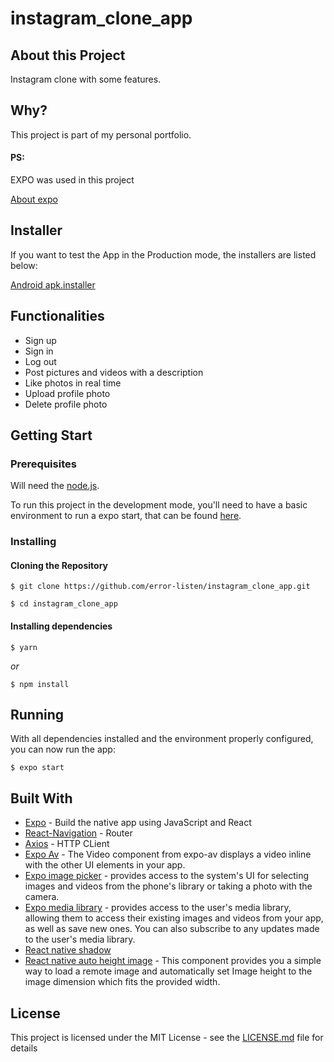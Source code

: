 # instagram_clone_app

<h2>About this Project</h2>
Instagram clone with some features.

<h2>Why?</h2>
This project is part of my personal portfolio.

<h4>PS:</h4> EXPO was used in this project 

<a href="https://expo.io/">About expo</a>

<h2>Installer</h2>
If you want to test the App in the Production mode, the installers are listed below: 

<a href="https://drive.google.com/file/d/1Rn_cPR3cFUpgazCXCKDp76CRC9RROcDU/view?usp=sharing">Android apk.installer</a>

<h2>Functionalities</h2>
<ul>
  <li>Sign up</li>
  <li>Sign in</li>
  <li>Log out</li>
  <li>Post pictures and videos with a description</li>
  <li>Like photos in real time</li>
  <li>Upload profile photo</li>
  <li>Delete profile photo</li>
</ul>

<h2>Getting Start</h2>

<h3>Prerequisites</h3>

Will need the <a href="https://nodejs.org/en/">node.js</a>.

To run this project in the development mode, you'll need to have a basic environment to run a expo start, that can be found <a href="https://expo.io/learn">here</a>.

<h3>Installing</h4>
<h4>Cloning the Repository</h5>

`$ git clone https://github.com/error-listen/instagram_clone_app.git`

`$ cd instagram_clone_app`

<h4>Installing dependencies</h3>

`$ yarn`

<i>or</i>

`$ npm install`

<h2>Running</h2>
With all dependencies installed and the environment properly configured, you can now run the app:

`$ expo start` 

<h2>Built With</h2>

<ul>
  <li><a href="https://expo.io/">Expo</a> - Build the native app using JavaScript and React</li>
  <li><a href="https://reactnavigation.org/docs/en/getting-started.html">React-Navigation</a> - Router</li>
  <li><a href="https://github.com/axios/axios">Axios</a> - HTTP CLient</li>
  <li><a href="https://docs.expo.io/versions/latest/sdk/av/">Expo Av</a> - The Video component from expo-av displays a video inline with the other UI elements in your app.</li>
  <li><a href="https://docs.expo.io/versions/latest/sdk/imagepicker/">Expo image picker</a> - provides access to the system's UI for selecting images and videos from the phone's library or taking a photo with the camera.
</li>
  <li><a href="https://docs.expo.io/versions/latest/sdk/media-library/">Expo media library</a> - provides access to the user's media library, allowing them to access their existing images and videos from your app, as well as save new ones. You can also subscribe to any updates made to the user's media library.
</li>
   <li><a href="https://www.npmjs.com/package/react-native-shadow">React native shadow</a></li>
  <li><a href="https://www.npmjs.com/package/react-native-auto-height-image">React native auto height image</a> - This component provides you a simple way to load a remote image and automatically set Image height to the image dimension which fits the provided width.
</li>
</ul>

<h2>License</h2>

This project is licensed under the MIT License - see the <a href="https://github.com/error-listen/instagram_clone_app/blob/master/LICENSE">LICENSE.md</a> file for details

